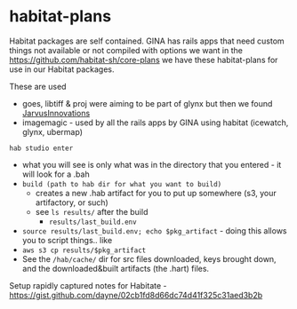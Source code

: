 # habitat-plans

Habitat packages are self contained.  GINA has rails apps that need custom things not available or not compiled with options we want in the https://github.com/habitat-sh/core-plans we have these habitat-plans for use in our Habitat packages.

These are used
* goes, libtiff & proj were aiming to be part of glynx but then we found [JarvusInnovations](https://github.com/JarvusInnovations/habitat-plans)
* imagemagic - used by all the rails apps by GINA using habitat (icewatch, glynx, ubermap)


`hab studio enter`
* what you will see is only what was in the directory that you entered - it will look for a .bah
* `build (path to hab dir for what you want to build)`
  * creates a new .hab artifact for you to put up somewhere (s3, your artifactory, or such)
  * see `ls results/` after the build
    * `results/last_build.env`
* `source results/last_build.env; echo $pkg_artifact` - doing this allows you to script things.. like
* `aws s3 cp results/$pkg_artifact`
* See the `/hab/cache/` dir for src files downloaded, keys brought down, and the downloaded&built artifacts (the .hart) files.

Setup rapidly captured notes for Habitate - https://gist.github.com/dayne/02cb1fd8d66dc74d41f325c31aed3b2b

